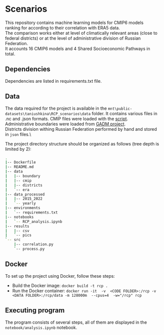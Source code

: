 # Scenarios
This repository contains machine learning models for CMIP6 models ranking for according to their correlation with ERA5 data.\
The comparison works either at level of climatically relevant areas (close to federal districts) or at the level of administrative division of Russian Federation.\
It accounts 16 CMIP6 models and 4 Shared Socioeconomic Pathways in total.

## Dependencies

Dependencies are listed in requirements.txt file.

## Data

The data required for the project is available in the `mnt\public-datasets\taniushkina\RCP_scenarios\data` folder.
It contains various files in .nc and .json formats.
CMIP files were loaded with the [script](https://github.com/makboard/WindUtils/blob/main/CMIP/auto_download.py).\
Administrative boundaries were loaded from [GADM project](https://gadm.org/download_country.html).\
Districts division withing Russian Federation performed by hand and stored in `json` files.\

The project directory structure should be organized as follows (tree depth is limited by 2):
``` bash
.
|-- Dockerfile
|-- README.md
|-- data
|   |-- boundary
|   |-- cmip
|   |-- districts
|   `-- era
|-- data_processed
|   |-- 2015_2022
|   `-- yearly
|-- environments
|   `-- requirements.txt
|-- notebooks
|   `-- RCP_analysis.ipynb
|-- results
|   |-- csv
|   `-- pics
`-- src
    |-- correlation.py
    `-- process.py
```

## Docker

To set up the project using Docker, follow these steps:

* Build the Docker image: `docker build -t rcp .`
* Run the Docker container: `docker run -it  -v  <CODE FOLDER>:/rcp -v <DATA FOLDER>:/rcp/data -m 128000m  --cpus=4  -w="/rcp" rcp`

## Executing program
The program consists of several steps, all of them are displayed in the `notebook/analysis.ipynb` notebook.
